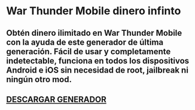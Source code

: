 # War Thunder Mobile dinero infinto
## Obtén dinero ilimitado en War Thunder Mobile con la ayuda de este generador de última generación. Fácil de usar y completamente indetectable, funciona en todos los dispositivos Android e iOS sin necesidad de root, jailbreak ni ningún otro mod.

## [DESCARGAR GENERADOR](https://cosmicfiles.info/cl/i/7d2evg)


